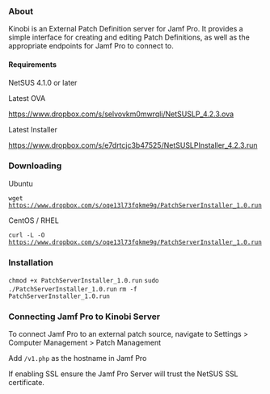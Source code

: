 ### About

Kinobi is an External Patch Definition server for Jamf Pro.
It provides a simple interface for creating and editing Patch Definitions, as well as the appropriate endpoints for Jamf Pro to connect to.


#### Requirements

NetSUS 4.1.0 or later


Latest OVA

https://www.dropbox.com/s/selvovkm0mwrqli/NetSUSLP_4.2.3.ova


Latest Installer

https://www.dropbox.com/s/e7drtcjc3b47525/NetSUSLPInstaller_4.2.3.run


### Downloading

Ubuntu

<code>wget https://www.dropbox.com/s/oqe13l73fqkme9g/PatchServerInstaller_1.0.run</code>


CentOS / RHEL

<code>curl -L -O https://www.dropbox.com/s/oqe13l73fqkme9g/PatchServerInstaller_1.0.run</code>


### Installation

<code>chmod +x PatchServerInstaller_1.0.run</code>
<code>sudo ./PatchServerInstaller_1.0.run</code>
<code>rm -f PatchServerInstaller_1.0.run</code>


### Connecting Jamf Pro to Kinobi Server

To connect Jamf Pro to an external patch source, navigate to Settings > Computer Management > Patch Management

Add <code>/v1.php</code> as the hostname in Jamf Pro

If enabling SSL ensure the Jamf Pro Server will trust the NetSUS SSL certificate.
